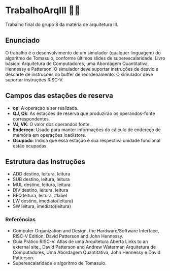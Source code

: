 # TrabalhoArqIII 👨‍💻
Trabalho final do grupo 8 da matéria de arquitetura III. 

## Enunciado
O trabalho é o desenvolvimento de um simulador (qualquer linguagem) do algoritmo de Tomasulo, conforme últimos slides de superescalaridade. Livro básico: Arquitetura de Computadores, uma Abordagem Quantitativa, Hennessy e Patterson. O simulador deve suportar instruções de desvio e descarte de instruções no buffer de reordenamento. O simulador deve suportar instruções RISC-V. 

## Campos das estações de reserva
 - **op**: A operacao a ser realizada.
 - **QJ, Qk**: As estações de reserva que produzirão os operandos-fonte correspondentes.
 - **VJ, VK**: O valor dos operandos fonte.
 - **Endereço**: Usado para manter informações do cálculo de endereço de memória em operações load/store.
 - **Ocupado**: Indica que essa estação e sua respectiva unidade funcional estão ocupadas.

## Estrutura das Instruções
 - ADD destino, leitura, leitura
 - SUB destino, leitura, leitura
 - MUL destino, leitura, leitura
 - DIV destino, leitura, leitura
 - BEQ leitura, leitura, #label
 - LW destino, imediato(leitura)
 - SW leitura, imediato(leitura) 

### Referências
 - Computer Organization and Design, the Hardware/Software Interface, RISC-V Edition. David Patterson and John Hennessy.
 - Guia Prático RISC-V: Atlas de uma Arquitetura Aberta Links to an external site., David Patterson and Andrew Waterman Arquitetura de Computadores, Uma Abordagem Quantitativa, John Hennessy e David Patterson.
 - Superescalaridade e algoritmo de Tomasulo.